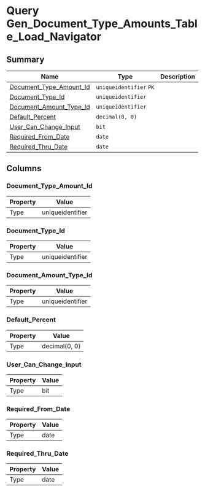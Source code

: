 # Query Gen_Document_Type_Amounts_Table_Load_Navigator


## Summary

| Name | Type | Description |
| - | - | --- |
|[Document_Type_Amount_Id](#document_type_amount_id)|`uniqueidentifier` `PK`||
|[Document_Type_Id](#document_type_id)|`uniqueidentifier` ||
|[Document_Amount_Type_Id](#document_amount_type_id)|`uniqueidentifier` ||
|[Default_Percent](#default_percent)|`decimal(0, 0)` ||
|[User_Can_Change_Input](#user_can_change_input)|`bit` ||
|[Required_From_Date](#required_from_date)|`date` ||
|[Required_Thru_Date](#required_thru_date)|`date` ||

## Columns

### Document_Type_Amount_Id

| Property | Value |
| - | - |
|Type|uniqueidentifier|

### Document_Type_Id

| Property | Value |
| - | - |
|Type|uniqueidentifier|

### Document_Amount_Type_Id

| Property | Value |
| - | - |
|Type|uniqueidentifier|

### Default_Percent

| Property | Value |
| - | - |
|Type|decimal(0, 0)|

### User_Can_Change_Input

| Property | Value |
| - | - |
|Type|bit|

### Required_From_Date

| Property | Value |
| - | - |
|Type|date|

### Required_Thru_Date

| Property | Value |
| - | - |
|Type|date|


